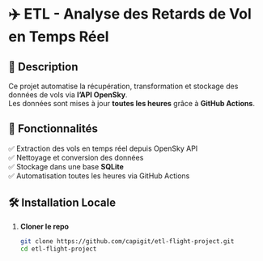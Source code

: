 # ✈️ ETL - Analyse des Retards de Vol en Temps Réel

## 📌 Description
Ce projet automatise la récupération, transformation et stockage des données de vols via **l’API OpenSky**.  
Les données sont mises à jour **toutes les heures** grâce à **GitHub Actions**.

## 🚀 Fonctionnalités
✅ Extraction des vols en temps réel depuis OpenSky API  
✅ Nettoyage et conversion des données  
✅ Stockage dans une base **SQLite**  
✅ Automatisation toutes les heures via GitHub Actions  

## 🛠️ Installation Locale
1. **Cloner le repo**  
   ```bash
   git clone https://github.com/capigit/etl-flight-project.git
   cd etl-flight-project